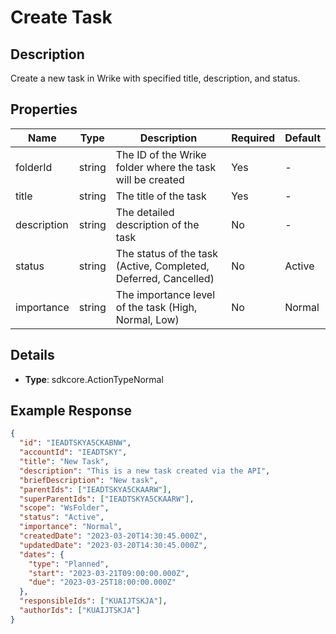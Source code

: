 # Create Task

## Description

Create a new task in Wrike with specified title, description, and status.

## Properties

| Name        | Type     | Description                                                      | Required | Default |
|-------------|----------|------------------------------------------------------------------|----------|---------|
| folderId    | string   | The ID of the Wrike folder where the task will be created        | Yes      | -       |
| title       | string   | The title of the task                                            | Yes      | -       |
| description | string   | The detailed description of the task                             | No       | -       |
| status      | string   | The status of the task (Active, Completed, Deferred, Cancelled)  | No       | Active  |
| importance  | string   | The importance level of the task (High, Normal, Low)             | No       | Normal  |

## Details

- **Type**: sdkcore.ActionTypeNormal

## Example Response

```json
{
  "id": "IEADTSKYA5CKABNW",
  "accountId": "IEADTSKY",
  "title": "New Task",
  "description": "This is a new task created via the API",
  "briefDescription": "New task",
  "parentIds": ["IEADTSKYA5CKAARW"],
  "superParentIds": ["IEADTSKYA5CKAARW"],
  "scope": "WsFolder",
  "status": "Active",
  "importance": "Normal",
  "createdDate": "2023-03-20T14:30:45.000Z",
  "updatedDate": "2023-03-20T14:30:45.000Z",
  "dates": {
    "type": "Planned",
    "start": "2023-03-21T09:00:00.000Z",
    "due": "2023-03-25T18:00:00.000Z"
  },
  "responsibleIds": ["KUAIJTSKJA"],
  "authorIds": ["KUAIJTSKJA"]
}
```